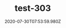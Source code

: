 ---
title: test-303
date: 2020-07-30T07:53:59.980Z
banner_subcontent: asdfsf
category: Case studies
focus: Support for leaders, colleagues and staff
role: Sole trader
organisation_size: Medium (50-249 employees)
industry: Occupational health & rehabilitation
content: Lorem ipsum dolor sit amet, consectetur adipiscing elit, sed do eiusmod tempor incididunt ut labore et dolore magna aliqua. Ut enim ad minim veniam, quis nostrud exercitation ullamco laboris nisi ut aliquip ex ea commodo consequat. Duis aute irure dolor in reprehenderit in voluptate velit esse cillum dolore eu fugiat nulla pariatur. Excepteur sint occaecat cupidatat non proident, sunt in culpa qui officia deserunt mollit anim id est laborum.
---